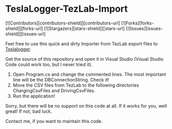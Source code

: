 # TeslaLogger-TezLab-Import
[![Contributors][contributors-shield]][contributors-url] [![Forks][forks-shield]][forks-url] [![Stargazers][stars-shield]][stars-url] [![Issues][issues-shield]][issues-url]

Feel free to use this quick and dirty Importer from TezLab export files to [Teslalogger](https://github.com/bassmaster187/TeslaLogger). 

Get the source of this repository and open it in Visual Studio (Visual Studio Code could work too, but I never tried it).

1. Open Program.cs and change the commented lines. The most important line will be the DBConnectionString. Check it!
1. Move the CSV files from TezLab to the following directories ChargingCsvFiles and DrivingCsvFiles.
1. Run the application!

Sorry, but there will be no support on this code at all. If it works for you, well great! If not, bad luck.

Contact me, if you want to maintain this code.